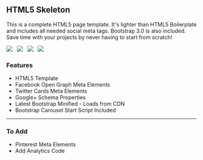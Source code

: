 ## HTML5 Skeleton ##

This is a complete HTML5 page template. It's lighter than HTML5 Boilerplate and includes all needed social meta tags. Bootstrap 3.0 is also included. Save time with your projects by never having to start from scratch!

![](http://upload.wikimedia.org/wikipedia/commons/thumb/e/ea/Boostrap_logo.svg/100px-Boostrap_logo.svg.png) &nbsp;
![](http://upload.wikimedia.org/wikipedia/commons/thumb/7/79/Facebook_f_logo_2013.png/100px-Facebook_f_logo_2013.png) &nbsp;
![](http://marketingland.com/wp-content/ml-loads/2012/06/new-twitter-logo-100x100.png) &nbsp;
![](https://lh5.googleusercontent.com/-2r7nkB71SpM/AAAAAAAAAAI/AAAAAAAAqOk/7_8Lj8QaC3c/s100-c-k-no/photo.jpg) &nbsp;

### Features
* HTML5 Template
* Facebook Open Graph Meta Elements
* Twitter Cards Meta Elements
* Google+ Schema Properties
* Latest Bootstrap Minified - Loads from CDN 
* Bootstrap Carousel Start Script Included

---

### To Add
* Pinterest Meta Elements
* Add Analytics Code
